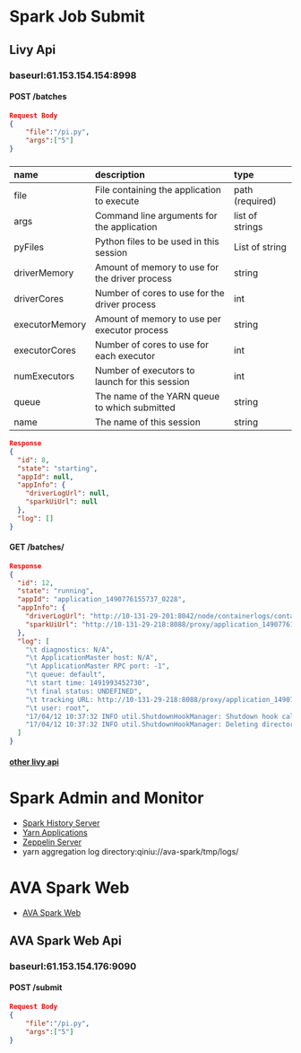# Spark Job Submit
## Livy Api
### baseurl:61.153.154.154:8998
#### POST /batches
```json
Request Body
{
    "file":"/pi.py",
    "args":["5"]
}
```
###
| name           | description                                       | type            |
|:---------------|:--------------------------------------------------|:----------------|
| file           | File containing the application to execute        | path (required) |
| args           | Command line arguments for the application        | list of strings |
| pyFiles        | Python files to be used in this session           | List of string  |
| driverMemory   | Amount of memory to use for the driver process    | string          |
| driverCores    | Number of cores to use for the driver process     | int             |
| executorMemory | Amount of memory to use per executor process      | string          |
| executorCores  | Number of cores to use for each executor          | int             |
| numExecutors   | Number of executors to launch for this session    | int             |
| queue          | The name of the YARN queue to which submitted     | string          |
| name           | The name of this session                          | string          |
```json
Response
{
  "id": 8,
  "state": "starting",
  "appId": null,
  "appInfo": {
    "driverLogUrl": null,
    "sparkUiUrl": null
  },
  "log": []
}
```
#### GET /batches/<batch id>
```json
Response
{
  "id": 12,
  "state": "running",
  "appId": "application_1490776155737_0228",
  "appInfo": {
    "driverLogUrl": "http://10-131-29-201:8042/node/containerlogs/container_1490776155737_0228_01_000001/root",
    "sparkUiUrl": "http://10-131-29-218:8088/proxy/application_1490776155737_0228/"
  },
  "log": [
    "\t diagnostics: N/A",
    "\t ApplicationMaster host: N/A",
    "\t ApplicationMaster RPC port: -1",
    "\t queue: default",
    "\t start time: 1491993452730",
    "\t final status: UNDEFINED",
    "\t tracking URL: http://10-131-29-218:8088/proxy/application_1490776155737_0228/",
    "\t user: root",
    "17/04/12 10:37:32 INFO util.ShutdownHookManager: Shutdown hook called",
    "17/04/12 10:37:32 INFO util.ShutdownHookManager: Deleting directory /tmp/spark-54f4bc4d-5cb8-4454-95fe-1462cd40c075"
  ]
}
```
#### [other livy api](https://github.com/cloudera/livy)

# Spark Admin and Monitor
- [Spark History Server](http://61.153.154.173:18080)
- [Yarn Applications](http://115.238.147.143:8088/cluster)
- [Zeppelin Server](http://http://61.153.154.136:8080)
- yarn aggregation log directory:qiniu://ava-spark/tmp/logs/

# AVA Spark Web
- [AVA Spark Web](http://61.153.154.176:9090)

## AVA Spark Web Api
### baseurl:61.153.154.176:9090
#### POST /submit
```json
Request Body
{
    "file":"/pi.py",
    "args":["5"]
}
